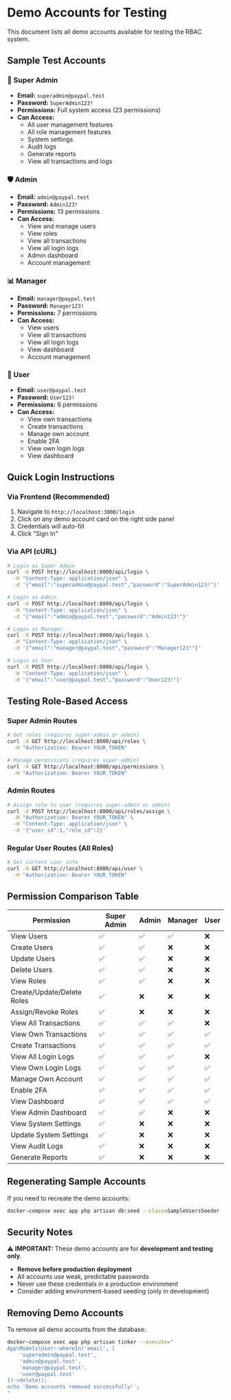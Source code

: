 # Demo Accounts for Testing

This document lists all demo accounts available for testing the RBAC system.

## Sample Test Accounts

### 👑 Super Admin
- **Email:** `superadmin@paypal.test`
- **Password:** `SuperAdmin123!`
- **Permissions:** Full system access (23 permissions)
- **Can Access:**
  - All user management features
  - All role management features
  - System settings
  - Audit logs
  - Generate reports
  - View all transactions and logs

### 🛡️ Admin
- **Email:** `admin@paypal.test`
- **Password:** `Admin123!`
- **Permissions:** 13 permissions
- **Can Access:**
  - View and manage users
  - View roles
  - View all transactions
  - View all login logs
  - Admin dashboard
  - Account management

### 📊 Manager
- **Email:** `manager@paypal.test`
- **Password:** `Manager123!`
- **Permissions:** 7 permissions
- **Can Access:**
  - View users
  - View all transactions
  - View all login logs
  - View dashboard
  - Account management

### 👤 User
- **Email:** `user@paypal.test`
- **Password:** `User123!`
- **Permissions:** 6 permissions
- **Can Access:**
  - View own transactions
  - Create transactions
  - Manage own account
  - Enable 2FA
  - View own login logs
  - View dashboard

## Quick Login Instructions

### Via Frontend (Recommended)
1. Navigate to `http://localhost:3000/login`
2. Click on any demo account card on the right side panel
3. Credentials will auto-fill
4. Click "Sign In"

### Via API (cURL)
```bash
# Login as Super Admin
curl -X POST http://localhost:8000/api/login \
  -H "Content-Type: application/json" \
  -d '{"email":"superadmin@paypal.test","password":"SuperAdmin123!"}'

# Login as Admin
curl -X POST http://localhost:8000/api/login \
  -H "Content-Type: application/json" \
  -d '{"email":"admin@paypal.test","password":"Admin123!"}'

# Login as Manager
curl -X POST http://localhost:8000/api/login \
  -H "Content-Type: application/json" \
  -d '{"email":"manager@paypal.test","password":"Manager123!"}'

# Login as User
curl -X POST http://localhost:8000/api/login \
  -H "Content-Type: application/json" \
  -d '{"email":"user@paypal.test","password":"User123!"}'
```

## Testing Role-Based Access

### Super Admin Routes
```bash
# Get roles (requires super-admin or admin)
curl -X GET http://localhost:8000/api/roles \
  -H "Authorization: Bearer YOUR_TOKEN"

# Manage permissions (requires super-admin)
curl -X GET http://localhost:8000/api/permissions \
  -H "Authorization: Bearer YOUR_TOKEN"
```

### Admin Routes
```bash
# Assign role to user (requires super-admin or admin)
curl -X POST http://localhost:8000/api/roles/assign \
  -H "Authorization: Bearer YOUR_TOKEN" \
  -H "Content-Type: application/json" \
  -d '{"user_id":1,"role_id":2}'
```

### Regular User Routes (All Roles)
```bash
# Get current user info
curl -X GET http://localhost:8000/api/user \
  -H "Authorization: Bearer YOUR_TOKEN"
```

## Permission Comparison Table

| Permission | Super Admin | Admin | Manager | User |
|-----------|------------|-------|---------|------|
| View Users | ✅ | ✅ | ✅ | ❌ |
| Create Users | ✅ | ✅ | ❌ | ❌ |
| Update Users | ✅ | ✅ | ❌ | ❌ |
| Delete Users | ✅ | ✅ | ❌ | ❌ |
| View Roles | ✅ | ✅ | ❌ | ❌ |
| Create/Update/Delete Roles | ✅ | ❌ | ❌ | ❌ |
| Assign/Revoke Roles | ✅ | ❌ | ❌ | ❌ |
| View All Transactions | ✅ | ✅ | ✅ | ❌ |
| View Own Transactions | ✅ | ✅ | ✅ | ✅ |
| Create Transactions | ✅ | ✅ | ✅ | ✅ |
| View All Login Logs | ✅ | ✅ | ✅ | ❌ |
| View Own Login Logs | ✅ | ✅ | ✅ | ✅ |
| Manage Own Account | ✅ | ✅ | ✅ | ✅ |
| Enable 2FA | ✅ | ✅ | ✅ | ✅ |
| View Dashboard | ✅ | ✅ | ✅ | ✅ |
| View Admin Dashboard | ✅ | ✅ | ❌ | ❌ |
| View System Settings | ✅ | ❌ | ❌ | ❌ |
| Update System Settings | ✅ | ❌ | ❌ | ❌ |
| View Audit Logs | ✅ | ❌ | ❌ | ❌ |
| Generate Reports | ✅ | ❌ | ❌ | ❌ |

## Regenerating Sample Accounts

If you need to recreate the demo accounts:

```bash
docker-compose exec app php artisan db:seed --class=SampleUsersSeeder
```

## Security Notes

⚠️ **IMPORTANT:** These demo accounts are for **development and testing only**.

- **Remove before production deployment**
- All accounts use weak, predictable passwords
- Never use these credentials in a production environment
- Consider adding environment-based seeding (only in development)

## Removing Demo Accounts

To remove all demo accounts from the database:

```bash
docker-compose exec app php artisan tinker --execute="
App\Models\User::whereIn('email', [
    'superadmin@paypal.test',
    'admin@paypal.test',
    'manager@paypal.test',
    'user@paypal.test'
])->delete();
echo 'Demo accounts removed successfully!';
"
```
